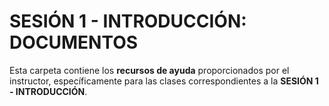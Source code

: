 # SESIÓN 1 - INTRODUCCIÓN: DOCUMENTOS

Esta carpeta contiene los **recursos de ayuda** proporcionados por el instructor, específicamente para las clases correspondientes a la **SESIÓN 1 - INTRODUCCIÓN**.